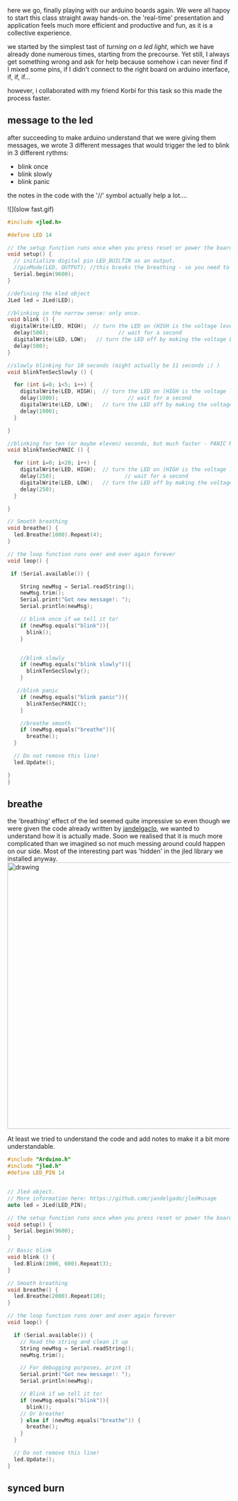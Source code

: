 here we go, finally playing with our arduino boards again. We were all hapoy to start this class straight away hands-on. the 'real-time' presentation and application feels much more efficient and productive and fun, as it is a collective experience.  

we started by the simplest tast of *turning on a led light*, which we have already done numerous times, starting from the precourse. Yet still, I always get something wrong and ask for help because somehow i can never find if I mixed some pins, if I didn't connect to the right board on arduino interface, if, if, if...   

however, i collaborated with my friend Korbi for this task so this made the process faster.  



## message to the led  

after succeeding to make arduino understand that we were giving them messages, we wrote 3 different messages that would trigger the led to blink in 3 different rythms: 
- blink once  
- blink slowly  
- blink panic  

the notes in the code with the  '//' symbol actually help a lot....

![](slow fast.gif)  

```cpp
#include <jled.h>

#define LED 14

// the setup function runs once when you press reset or power the board
void setup() {
  // initialize digital pin LED_BUILTIN as an output.
  //pinMode(LED, OUTPUT); //this breaks the breathing - so you need to do everything in jled.
  Serial.begin(9600);
}

//defining the kled object
JLed led = JLed(LED);

//blinking in the narrow sense: only once.
void blink () {
 digitalWrite(LED, HIGH);  // turn the LED on (HIGH is the voltage level)
  delay(500);                      // wait for a second
  digitalWrite(LED, LOW);   // turn the LED off by making the voltage LOW
  delay(500);  
}

//slowly blinking for 10 seconds (might actually be 11 seconds ;) )
void blinkTenSecSlowly () {

  for (int i=0; i<5; i++) {
    digitalWrite(LED, HIGH);  // turn the LED on (HIGH is the voltage level)
    delay(1000);                      // wait for a second
    digitalWrite(LED, LOW);   // turn the LED off by making the voltage LOW
    delay(1000);  
  }

}

//blinking for ten (or maybe eleven) seconds, but much faster - PANIC MODE
void blinkTenSecPANIC () {

  for (int i=0; i<20; i++) {
    digitalWrite(LED, HIGH);  // turn the LED on (HIGH is the voltage level)
    delay(250);                      // wait for a second
    digitalWrite(LED, LOW);   // turn the LED off by making the voltage LOW
    delay(250);  
  }

}

// Smooth breathing
void breathe() {
  led.Breathe(1000).Repeat(4);
}

// the loop function runs over and over again forever
void loop() {

 if (Serial.available()) {

    String newMsg = Serial.readString();
    newMsg.trim();
    Serial.print("Got new message!: ");
    Serial.println(newMsg);

    // blink once if we tell it to!
    if (newMsg.equals("blink")){
      blink();
    }


    //blink slowly
    if (newMsg.equals("blink slowly")){
      blinkTenSecSlowly();
    }

   //blink panic
    if (newMsg.equals("blink panic")){
      blinkTenSecPANIC();
    }

    //breathe smooth
    if (newMsg.equals("breathe")){
      breathe();
  }

  // Do not remove this line! 
  led.Update();

}
}
```

## breathe   
the 'breathing' effect of the led seemed quite impressive so even though we were given the code already written by [jandelgaclo](github.com/jandelgaclo/jled), we wanted to understand how it is actually made. Soon we realised that it is much more complicated than we imagined so not much messing around could happen on our side. Most of the interesting part was 'hidden' in the jled library we installed anyway.  
<img src="../breathe_cheat_sheet.jpeg" alt="drawing" width="600" />   

At least we tried to understand the code  and add notes to make it a bit more understandable.  

```cpp
#include "Arduino.h"
#include "jled.h"
#define LED_PIN 14


// Jled object.
// More information here: https://github.com/jandelgado/jled#usage
auto led = JLed(LED_PIN);

// the setup function runs once when you press reset or power the board
void setup() {
  Serial.begin(9600);
}

// Basic blink
void blink () {
  led.Blink(1000, 600).Repeat(3);
}

// Smooth breathing
void breathe() {
  led.Breathe(2000).Repeat(10);
}

// the loop function runs over and over again forever
void loop() {

  if (Serial.available()) {
    // Read the string and clean it up
    String newMsg = Serial.readString();
    newMsg.trim();

    // For debugging purposes, print it
    Serial.print("Got new message!: ");
    Serial.println(newMsg);

    // Blink if we tell it to!
    if (newMsg.equals("blink")){
      blink();
    // Or breathe!
    } else if (newMsg.equals("breathe")) {
      breathe();
    }
  }

  // Do not remove this line!
  led.Update();
}
```

## synced burn  
